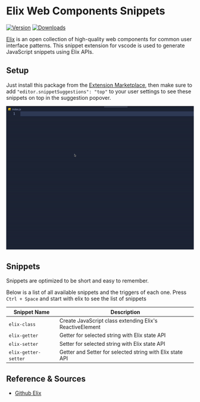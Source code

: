 # Elix Web Components Snippets

[![Version](https://img.shields.io/vscode-marketplace/v/amarnathchandana.elixwcsnippets.svg)](https://marketplace.visualstudio.com/items?itemName=amarnathchandana.elixwcsnippets) [![Downloads](https://img.shields.io/vscode-marketplace/d/amarnathchandana.elixwcsnippets.svg)](https://marketplace.visualstudio.com/items?itemName=amarnathchandana.elixwcsnippets)

[Elix](https://component.kitchen/elix) is an open collection of high-quality web components for common user interface patterns. This snippet extension for vscode is used to generate JavaScript snippets using Elix APIs.

## Setup

Just install this package from the [Extension Marketplace](https://marketplace.visualstudio.com/items?itemName=AmarnathChandana.elixwcsnippets), then make sure to add `"editor.snippetSuggestions": "top"` to your user settings to see these snippets on top in the suggestion popover.

![Usage](./elix-web-components.gif)

## Snippets

Snippets are optimized to be short and easy to remember.

Below is a list of all available snippets and the triggers of each one. Press `Ctrl + Space` and start with elix to see the list of snippets

| Snippet Name   | Description                                                      |
| ----------- | ------------------------------------------------------------------- |
| `elix-class`     | Create JavaScript class extending Elix's ReactiveElement       |
| `elix-getter`     | Getter for selected string with Elix state API       |
| `elix-setter`     | Setter for selected string with Elix state API       |
| `elix-getter-setter`     | Getter and Setter for selected string with Elix state API       |

## Reference & Sources
- [Github Elix](https://github.com/elix/elix)